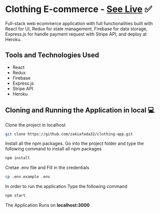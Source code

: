 # Clothing E-commerce - [See Live](https://clothing-app-zaki.herokuapp.com/) :white_check_mark:

Full-stack web ecommerce application with full functionalities built with React for UI, Redux for state management, Firebase for data storage, Express.js for handle payment request with Stripe API, and deploy at Heroku.

## Tools and Technologies Used

- React
- Redux
- Firebase
- Express.js
- Stripe API
- Heroku

## Cloning and Running the Application in local 💻

Clone the project in localhost

```bash
git clone https://github.com/zakiafada32/clothing-app.git
```

Install all the npm packages. Go into the project folder and type the following command to install all npm packages

```bash
npm install
```

Cretae .env file and Fill in the credentials

```bash
cp .env.example .env
```

In order to run the application Type the following command

```bash
npm start
```

The Application Runs on **localhost:3000**
